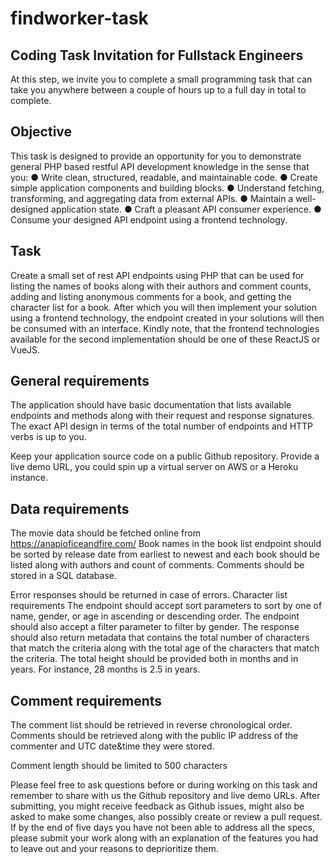 # findworker-task
## Coding Task Invitation for Fullstack Engineers

At this step, we invite you to complete a small programming task that can take you
anywhere between a couple of hours up to a full day in total to complete.

## Objective
This task is designed to provide an opportunity for you to demonstrate general PHP
based restful API development knowledge in the sense that you:
● Write clean, structured, readable, and maintainable code.
● Create simple application components and building blocks.
● Understand fetching, transforming, and aggregating data from external APIs.
● Maintain a well-designed application state.
● Craft a pleasant API consumer experience.
● Consume your designed API endpoint
using a frontend technology.

## Task
Create a small set of rest API endpoints using PHP that can be used for listing the
names of books along with their authors and comment counts, adding and listing
anonymous comments for a book, and getting the character list for a book.
After which you will then implement your solution using a frontend technology, the
endpoint created in your solutions will then be consumed with an interface.
Kindly note, that the frontend technologies available for the second implementation
should be one of these ReactJS or VueJS.

## General requirements

The application should have basic documentation that lists available endpoints
and methods along with their request and response signatures.
The exact API design in terms of the total number of endpoints and HTTP verbs
is up to you.

Keep your application source code on a public Github repository.
Provide a live demo URL, you could spin up a virtual server on AWS or
a Heroku instance.

## Data requirements

The movie data should be fetched online from
https://anapioficeandfire.com/
Book names in the book list endpoint should be sorted by release date from
earliest to newest and each book should be listed along with authors and count of
comments.
Comments should be stored in a SQL database.

Error responses should be returned in case of errors.
Character list requirements
The endpoint should accept sort parameters to sort by one of name, gender, or age
in ascending or descending order.
The endpoint should also accept a filter parameter to filter by gender.
The response should also return metadata that contains the total number of
characters that match the criteria along with the total age of the characters that
match the criteria.
The total height should be provided both in months and in years. For instance,
28 months is 2.5 in years.

## Comment requirements
The comment list should be retrieved in reverse chronological order.
Comments should be retrieved along with the public IP address of the
commenter and UTC date&time they were stored.

Comment length should be limited to 500 characters

Please feel free to ask questions before or during working on this task and
remember to share with us the Github repository and live demo URLs.
After submitting, you might receive feedback as Github issues, might also be asked
to make some changes, also possibly create or review a pull request.
If by the end of five days you have not been able to address all the specs, please
submit your work along with an explanation of the features you had to leave out and
your reasons to deprioritize them.
